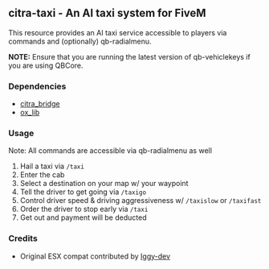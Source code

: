 ## citra-taxi - An AI taxi system for FiveM
This resource provides an AI taxi service accessible to players via commands and (optionally) qb-radialmenu.

**NOTE:** Ensure that you are running the latest version of qb-vehiclekeys if you are using QBCore.

### Dependencies ###
- [citra_bridge](https://github.com/citRaTTV/citra_bridge)
- [ox_lib](https://github.com/overextended/ox_lib)

### Usage ###
Note: All commands are accessible via qb-radialmenu as well

1. Hail a taxi via `/taxi`
2. Enter the cab
3. Select a destination on your map w/ your waypoint
4. Tell the driver to get going via `/taxigo`
5. Control driver speed & driving aggressiveness w/ `/taxislow` or `/taxifast`
6. Order the driver to stop early via `/taxi`
7. Get out and payment will be deducted

### Credits ###
- Original ESX compat contributed by [Iggy-dev](https://github.com/Iggy-dev)
